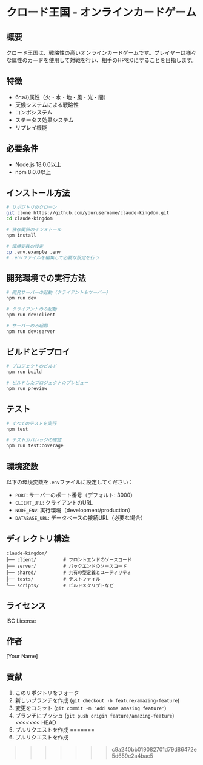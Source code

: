 # クロード王国 - オンラインカードゲーム

## 概要
クロード王国は、戦略性の高いオンラインカードゲームです。プレイヤーは様々な属性のカードを使用して対戦を行い、相手のHPを0にすることを目指します。

## 特徴
- 6つの属性（火・水・地・風・光・闇）
- 天候システムによる戦略性
- コンボシステム
- ステータス効果システム
- リプレイ機能

## 必要条件
- Node.js 18.0.0以上
- npm 8.0.0以上

## インストール方法
```bash
# リポジトリのクローン
git clone https://github.com/yourusername/claude-kingdom.git
cd claude-kingdom

# 依存関係のインストール
npm install

# 環境変数の設定
cp .env.example .env
# .envファイルを編集して必要な設定を行う
```

## 開発環境での実行方法
```bash
# 開発サーバーの起動（クライアント＆サーバー）
npm run dev

# クライアントのみ起動
npm run dev:client

# サーバーのみ起動
npm run dev:server
```

## ビルドとデプロイ
```bash
# プロジェクトのビルド
npm run build

# ビルドしたプロジェクトのプレビュー
npm run preview
```

## テスト
```bash
# すべてのテストを実行
npm test

# テストカバレッジの確認
npm run test:coverage
```

## 環境変数
以下の環境変数を`.env`ファイルに設定してください：

- `PORT`: サーバーのポート番号（デフォルト: 3000）
- `CLIENT_URL`: クライアントのURL
- `NODE_ENV`: 実行環境（development/production）
- `DATABASE_URL`: データベースの接続URL（必要な場合）

## ディレクトリ構造
```
claude-kingdom/
├── client/          # フロントエンドのソースコード
├── server/          # バックエンドのソースコード
├── shared/          # 共有の型定義とユーティリティ
├── tests/           # テストファイル
└── scripts/         # ビルドスクリプトなど
```

## ライセンス
ISC License

## 作者
[Your Name]

## 貢献
1. このリポジトリをフォーク
2. 新しいブランチを作成 (`git checkout -b feature/amazing-feature`)
3. 変更をコミット (`git commit -m 'Add some amazing feature'`)
4. ブランチにプッシュ (`git push origin feature/amazing-feature`)
<<<<<<< HEAD
5. プルリクエストを作成 
=======
5. プルリクエストを作成 
>>>>>>> c9a240bb019082701d79d86472e5d659e2a4bac5
